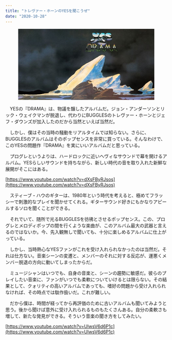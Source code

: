 ```yaml
---
title: "トレヴァー・ホーンのYESを聞こうぜ"
date: "2020-10-28"
---
```


<figure>

![](assets/n0c49791dc730_e22d87946b3cdb61fdfbc160c74896e1.jpg)

</figure>

　YESの『DRAMA』は、物議を醸したアルバムだ。ジョン・アンダーソンとリック・ウェイクマンが脱退し、代わりにBUGGLESのトレヴァー・ホーンとジェフ・ダウンズが加入したのだから当然といえば当然だ。

　しかし、僕はその当時の騒動をリアルタイムでは知らない。さらに、BUGGLESのアルバムはそのポップセンスを非常に買っている。そんなわけで、このYESの問題作『DRAMA』を実にいいアルバムだと思っている。

　プログレというよりは、ハードロックに近いヘヴィなサウンドで幕を開けるアルバム。YESらしいサウンドを持ちながら、新しい時代の音を取り入れた新鮮な展開がそこにはある。

[https://www.youtube.com/watch?v=dXsFByRJsos](https://www.youtube.com/watch?v=dXsFByRJsos)

　スティーブ・ハウのギターは、1980年という時代を考えると、極めてフラッシーで刺激的なプレイを聞かせてくれる。ギターサウンド好きにもかなりアピールするソロを聞くことができる。

　それでいて、随所で光るBUGGLESを彷彿とさせるポップセンス。この、プログレとメロディポップの間を行くような楽曲が、このアルバム最大の武器と言えるのではないか。今、先入観無しで聞いても、十分に楽しめるアルバムに仕上がっている。

　しかし、当時熱心なYESファンがこれを受け入れられなかったのは当然だ。それは仕方ない。音楽シーンの変遷と、メンバーのそれに対する反応が、運悪くメンバー脱退の方向に動いてしまったからだ。

　ミュージシャンはいつでも、自身の音楽と、シーンの趨勢に敏感だ。彼らのプレイしたい音楽に、ファンがいつでも柔軟についていけるとは限らない。その結果として、クォリティの高いアルバムであっても、嗜好の問題から受け入れられなければ、その時点では駄作扱いだ。これが難しい。

　だから僕は、時間が経ってから再評価のために古いアルバムも聞いてみようと思う。後から聞けば意外に受け入れられるものもたくさんある。自分の柔軟さも増して、新たな発見ができる。そういう音楽の聞き方をしてみたい。

[https://www.youtube.com/watch?v=UlwsV6d6P1c](https://www.youtube.com/watch?v=UlwsV6d6P1c)
